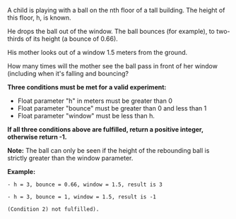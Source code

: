 A child is playing with a ball on the nth floor of a tall building. The height of this floor, h, is known.

He drops the ball out of the window. The ball bounces (for example), to two-thirds of its height (a bounce of 0.66).

His mother looks out of a window 1.5 meters from the ground.

How many times will the mother see the ball pass in front of her window (including when it's falling and bouncing?

__Three conditions must be met for a valid experiment:__
- Float parameter "h" in meters must be greater than 0
- Float parameter "bounce" must be greater than 0 and less than 1
- Float parameter "window" must be less than h.

__If all three conditions above are fulfilled, return a positive integer, otherwise return -1.__

__Note:__
The ball can only be seen if the height of the rebounding ball is strictly greater than the window parameter.

__Example:__
```
- h = 3, bounce = 0.66, window = 1.5, result is 3

- h = 3, bounce = 1, window = 1.5, result is -1 

(Condition 2) not fulfilled).
```